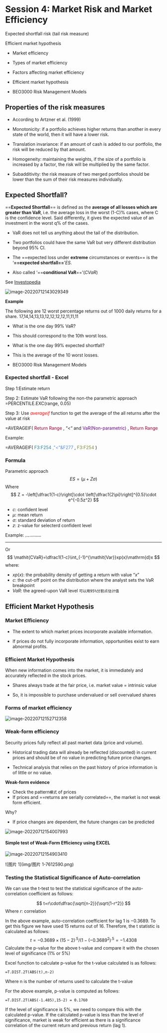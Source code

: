 # Session 4: Market Risk and Market Efficiency

Expected shortfall risk (tail risk measure)

Efficient market hypothesis

- Market efficiency

- Types of market efficiency

- Factors affecting market efficiency

- Efficient market hypothesis

- BEO3000 Risk Management Models


## Properties of the risk measures

- According to Artzner et al. (1999)

- Monotonicity: if a portfolio achieves higher returns than another in every state of the world, then it will have a lower risk.

- Translation invariance: if an amount of cash is added to our portfolio, the risk will be reduced by that amount.

- Homogeneity: maintaining the weights, if the size of a portfolio is increased by a factor, the risk will be multiplied by the same factor.

- Subadditivity: the risk measure of two merged portfolios should be lower than the sum of their risk measures individually.


## Expected Shortfall?

==**Expected Shortfall**== is defined as the **average of all losses which are greater than VaR**, i.e. the average loss in the worst (1-C)% cases, where C is the confidence level. Said differently, it gives the expected value of an investment in the worst q% of the cases.

- VaR does not tell us anything about the tail of the distribution.

- Two portfolios could have the same VaR but very different distribution beyond 95% CI.

- The ==expected loss under **extreme** circumstances or events== is the ‘**==expected shortfall==**’$ES$.

- Also called ‘==**conditional VaR**==’($\mathit{CVaR}$)


See [Investopedia](https://www.investopedia.com/terms/c/conditional_value_at_risk.asp)


![image-20220712143029349](img/image-20220712143029349.png)

**Example**

The following are 12 worst percentage returns out of 1000 daily returns for a share. 17,14,14,13,13,12,12,12,12,11,11,11

- What is the one day 99% VaR?

- This should correspond to the 10th worst loss.

- What is the one day 99% expected shortfall?

- This is the average of the 10 worst losses.

- BEO3000 Risk Management Models


### Expected shortfall - Excel

Step 1:Estimate return

Step 2: Estimate VaR following the non-the parametric approach =PERCENTILE.EXC(range, 0.05)

Step 3: Use  <span style="color:#FF0000">*averageif*</span> function to get the average of the all returns after the value at risk

=AVERAGEIF( <span style="color:#950033">Return</span> <span style="color:#950033">Range</span> , “<“ and  <span style="color:#640085">VaR(Non-parametric)</span> ,  <span style="color:#950033">Return</span> <span style="color:#950033">Range</span>

Example:

=AVERAGEIF( <span style="color:#30859C">F3:F254</span>  <span style="color:#548ED4">,"<"&F277</span> , <span style="color:#77923B">F3:F254</span> )

### Formula

Parametric approach
$$
ES = (\mu+Z\sigma)
$$
Where
$$
Z = -\left[\dfrac1{1-c}\right]\cdot \left[\dfrac1{2\pi}\right]^{0.5}\cdot e^{-0.5z^2}
$$

- $c$: confident level
- $\mu$: mean return
- $\sigma$: standard deviation of return
- $z$: z-value for selecterd confident level

Example: 
<img src="img/image-20220712145034484.png" alt="image-20220712145034484" style="zoom: 25%;" />

---

Or 
$$
\mathit{CVaR}=\dfrac1{1-c}\int_{-1}^{\mathit{Var}}xp(x)\mathrm{d}x
$$
where: 

- $xp(x)$: the probability density of getting a return with value “$x$”
- $c$: the cut-off point on the distribution where the analyst sets the VaR breakpoint
- $\mathit{VaR}$: the agreed-upon VaR level `可以用95%分割点估计值`

## Efficient Market Hypothesis

### Market Efficiency

- The extent to which market prices incorporate available information.

- If prices do not fully incorporate information, opportunities exist to earn abnormal profits.


### Efficient Market Hypothesis

When new information comes into the market, it is immediately and accurately reflected in the stock prices.

- Shares always trade at the fair price, i.e. market value = intrinsic value

- So, it is impossible to purchase undervalued or sell overvalued shares


### Forms of market efficiency

![image-20220712152712358](img/image-20220712152712358.png)

### Weak-form efficiency

Security prices fully reflect all past market data (price and volume).

- Historical trading data will already be reflected (discounted) in current prices and should be of no value in predicting future price changes.

- Technical analysis that relies on the past history of price information is of little or no value.


**Weak-form evidence**

- Check the pattern`模式` of prices
- If prices and ==returns are serially correlated==, the market is not weak form efficient.

Why?

- If price changes are dependent, the future changes can be predicted

![image-20220712154007993](img/image-20220712154007993.png)

#### Simple test of Weak-Form Efficiency using EXCEL

![image-20220712154903410](img/image-20220712154903410.png)

![图片 1](img/图片 1-7612590.png)

### Testing the Statistical Significance of Auto-correlation

We can use the t-test to test the statistical significance of the auto-correlation coefficient as follows:

$$
t=r\cdot\dfrac{\sqrt{n-2}}{\sqrt{1-r^2}}
$$
Where $r$: correlation

In the above example, auto-correlation coefficient for lag 1 is $-0.3689$. To get this figure we have used 15 returns out of 16. Therefore, the t statistic is calculated as follows:
$$
t=-0.3689\times(15-2)^.5/(1-(-0.3689^2)^.5	= -1.4308
$$
Calculate the p-value for the above t-value and compare it with the chosen level of significance (1% or 5%)

Excel function to calculate p-value for the t-value calculated is as follows:

 `=T.DIST.2T(ABS(t),n-2)` 

Where n is the number of returns used to calculate the t-value

For the above example, p-value is computed as follows:

`=T.DIST.2T(ABS(-1.485),15-2) = 0.1760`

If the level of significance is 5%, we need to compare this with the calculated p-value. If the calculated p-value is less than the level of significance, market is weak for efficient as there is a significance correlation of the current return and previous return (lag 1).

